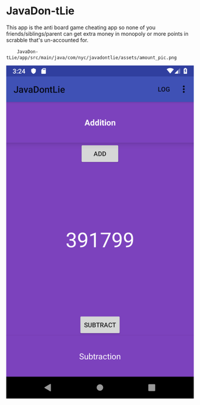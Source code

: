 # JavaDon-tLie

This app is the anti board game cheating app so none of you friends/siblings/parent can get extra money in monopoly or more points in scrabble that's un-accounted for.

        JavaDon-tLie/app/src/main/java/com/nyc/javadontlie/assets/amount_pic.png
      
![Alt text](/app/src/main/java/com/nyc/javadontlie/assets/amount_pic.png?raw=true "Optional Title")
